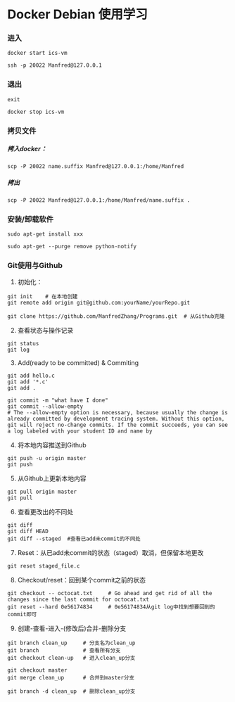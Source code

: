 # Docker Debian 使用学习

### 进入

```
docker start ics-vm
```

```
ssh -p 20022 Manfred@127.0.0.1
```

### 退出

```
exit
```

```
docker stop ics-vm
```

### 拷贝文件

##### 拷入docker：

```
scp -P 20022 name.suffix Manfred@127.0.0.1:/home/Manfred
```

##### 拷出

```
scp -P 20022 Manfred@127.0.0.1:/home/Manfred/name.suffix .
```

### 安装/卸载软件

```
sudo apt-get install xxx
```

```
sudo apt-get --purge remove python-notify
```



### Git使用与Github

1. 初始化：

```
git init 	# 在本地创建
git remote add origin git@github.com:yourName/yourRepo.git

git clone https://github.com/ManfredZhang/Programs.git	# 从Github克隆
```

2. 查看状态与操作记录

```
git status
git log
```

3. Add(ready to be committed) & Commiting 

```
git add hello.c
git add '*.c'
git add .

git commit -m "what have I done"
git commit --allow-empty	
# The --allow-empty option is necessary, because usually the change is already committed by development tracing system. Without this option, git will reject no-change commits. If the commit succeeds, you can see a log labeled with your student ID and name by
```

4. 将本地内容推送到Github

```
git push -u origin master
git push
```

5. 从Github上更新本地内容

```
git pull origin master
git pull
```

6. 查看更改出的不同处

```
git diff
git diff HEAD
git diff --staged  #查看已add未commit的不同处
```

7. Reset：从已add未commit的状态（staged）取消，但保留本地更改

```
git reset staged_file.c
```

8. Checkout/reset：回到某个commit之前的状态

```
git checkout -- octocat.txt		# Go ahead and get rid of all the changes since the last commit for octocat.txt
git reset --hard 0e56174834		# 0e56174834从git log中找到想要回到的commit即可
```

9. 创建-查看-进入-(修改后)合并-删除分支

```
git branch clean_up		# 分支名为clean_up
git branch			   	# 查看所有分支
git checkout clean-up	# 进入clean_up分支

git checkout master
git merge clean_up		# 合并到master分支

git branch -d clean_up	# 删除clean_up分支
```

